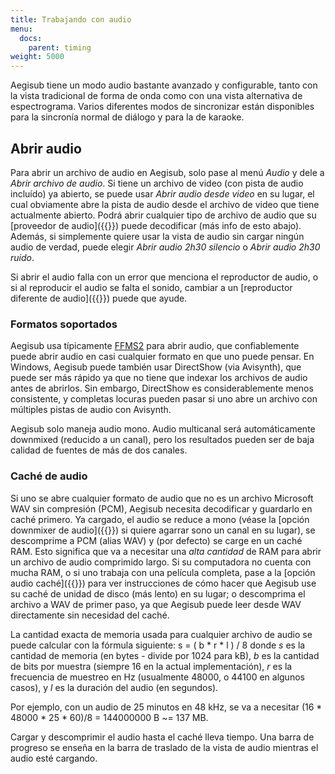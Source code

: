 ```yaml
---
title: Trabajando con audio
menu:
  docs:
    parent: timing
weight: 5000
---
```


Aegisub tiene un modo audio bastante avanzado y configurable, tanto con la vista tradicional de forma de onda como con una vista alternativa de espectrograma.
Varios diferentes modos de sincronizar están disponibles para la sincronía normal de diálogo y para la de karaoke.

## Abrir audio

Para abrir un archivo de audio en Aegisub, solo pase al menú _Audio_ y dele a _Abrir archivo de audio_. Si tiene un archivo de video (con pista de audio incluído) ya abierto, se puede usar _Abrir audio desde video_ en su lugar, el cual obviamente abre la pista de audio desde el archivo de video que tiene actualmente abierto. Podrá abrir cualquier tipo de archivo de audio que su [proveedor de audio]({{<relref path="Options#audio-avanzado">}}) puede decodificar (más info de esto abajo). Además, si simplemente quiere usar la vista de audio sin cargar ningún audio de verdad, puede elegir _Abrir audio 2h30 silencio_ o _Abrir audio 2h30 ruido_.

Si abrir el audio falla con un error que menciona el reproductor de audio, o si al reproducir el audio se falta el sonido, cambiar a un [reproductor diferente de audio]({{<relref path="Options#audio-avanzado">}}) puede que ayude.

### Formatos soportados

Aegisub usa típicamente [FFMS2](https://github.com/FFMS/ffms2) para abrir audio,
que confiablemente puede abrir audio en casi cualquier formato en que uno puede pensar. En Windows, Aegisub puede también usar DirectShow (via Avisynth), que puede ser más rápido ya que no tiene que indexar los archivos de audio antes de abrirlos. Sin embargo, DirectShow es considerablemente menos consistente, y completas locuras pueden pasar si uno abre un archivo con múltiples pistas de audio con Avisynth.

Aegisub solo maneja audio mono. Audio multicanal será automáticamente downmixed (reducido a un canal), pero los resultados pueden ser de baja calidad de fuentes de más de dos canales.

### Caché de audio

Si uno se abre cualquier formato de audio que no es un archivo Microsoft WAV sin compresión (PCM), Aegisub necesita decodificar y guardarlo en caché primero. Ya cargado, el audio se reduce a mono (véase la [opción downmixer de audio]({{<relref path="Options#avisynth-solo-windows">}}) si quiere agarrar sono un canal en su lugar), se descomprime a PCM (alias WAV) y (por defecto) se carge en un caché RAM. Esto significa que va a necesitar una _alta cantidad_ de RAM para abrir un archivo de audio comprimido largo. Si su computadora no cuenta con mucha RAM, o si uno trabaja con una película completa, pase a la [opción audio caché]({{<relref path="Options#caché">}}) para ver instrucciones de cómo hacer que Aegisub use su caché de unidad de disco (más lento) en su lugar; o descomprima el archivo a WAV de primer paso, ya que Aegisub puede leer desde WAV directamente sin necesidad del caché.

La cantidad exacta de memoria usada para cualquier archivo de audio se puede calcular con la fórmula siguiente:
s = ( b * r * l ) / 8
donde _s_ es la cantidad de memoria (en bytes - divide por 1024 para kB), _b_ es la cantidad de bits por muestra (siempre 16 en la actual implementación),
_r_ es la frecuencia de muestreo en Hz (usualmente 48000, o 44100 en algunos casos), y _l_ es la duración del audio (en segundos).

Por ejemplo, con un audio de 25 minutos en 48 kHz, se va a necesitar (16 * 48000 * 25 * 60)/8 = 144000000 B ~= 137 MB.

Cargar y descomprimir el audio hasta el caché lleva tiempo. Una barra de progreso se enseña en la barra de traslado de la vista de audio mientras el audio esté cargando.
